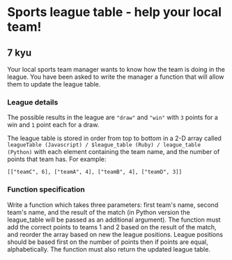 # Sports league table - help your local team!
## 7 kyu

Your local sports team manager wants to know how the team is doing in the league. You have been asked to write the manager a function that will allow them to update the league table.

### League details

The possible results in the league are `"draw"` and `"win"` with `3` points for a win and `1` point each for a draw.

The league table is stored in order from top to bottom in a 2-D array called `leagueTable (Javascript) / $league_table (Ruby) / league_table (Python)` with each element containing the team name, and the number of points that team has. For example:
```
[["teamC", 6], ["teamA", 4], ["teamB", 4], ["teamD", 3]]
```

### Function specification

Write a function which takes three parameters: first team's name, second team's name, and the result of the match (in Python version the league_table will be passed as an additional argument). The function must add the correct points to teams 1 and 2 based on the result of the match, and reorder the array based on new the league positions. League positions should be based first on the number of points then if points are equal, alphabetically. The function must also return the updated league table.
